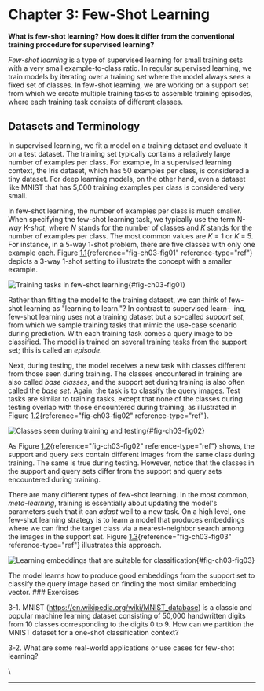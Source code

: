 







# Chapter 3: Few-Shot Learning [](#chapter-3-few-shot-learning)



**What is few-shot learning? How does it differ from the conventional
training procedure for supervised learning?**

*Few-shot learning* is a type of supervised learning for small training
sets with a very small example-to-class ratio. In regular supervised
learning, we train models by iterating over a training set where the
model always sees a fixed set of classes. In few-shot learning, we are
working on a support set from which we create multiple training tasks to
assemble training episodes, where each training task consists of
different classes.

## Datasets and Terminology [](#datasets-and-terminology)

In supervised learning, we fit a model on a training dataset and
evaluate it on a test dataset. The training set typically contains a
relatively large number of examples per class. For example, in a
supervised learning context, the Iris dataset, which has 50 examples per
class, is considered a tiny dataset. For deep learning models, on the
other hand, even a dataset like MNIST that has 5,000 training examples
per class is considered very small.

In few-shot learning, the number of examples per class is much smaller.
When specifying the few-shot learning task, we typically use the term
N-*way* K-*shot*, where *N* stands for the number of classes and *K*
stands for the number of examples per class. The most common values are
*K* = 1 or *K* = 5. For instance, in a 5-way 1-shot problem, there are
five classes with only one example each.
Figure [1.1](#fig-ch03-fig01){reference="fig-ch03-fig01"
reference-type="ref"} depicts a 3-way 1-shot setting to illustrate the
concept with a smaller example.

![Training tasks in few-shot
learning](../images/ch03-fig01.png){#fig-ch03-fig01}

Rather than fitting the model to the training dataset, we can think of
few-shot learning as "learning to learn."? In contrast to supervised
learn-  ing, few-shot learning uses not a training dataset but a
so-called *support set*, from which we sample training tasks that mimic
the use-case scenario during prediction. With each training task comes a
query image to be classified. The model is trained on several training
tasks from the support set; this is called an *episode*.

Next, during testing, the model receives a new task with classes
different from those seen during training. The classes encountered in
training are also called *base classes*, and the support set during
training is also often called the *base set*. Again, the task is to
classify the query images. Test tasks are similar to training tasks,
except that none of the classes during testing overlap with those
encountered during training, as illustrated in
Figure [1.2](#fig-ch03-fig02){reference="fig-ch03-fig02"
reference-type="ref"}.

![Classes seen during training and
testing](../images/ch03-fig02.png){#fig-ch03-fig02}

As Figure [1.2](#fig-ch03-fig02){reference="fig-ch03-fig02"
reference-type="ref"} shows, the support and query sets contain
different images from the same class during training. The same is true
during testing. However, notice that the classes in the support and
query sets differ from the support and query sets encountered during
training.

There are many different types of few-shot learning. In the most common,
*meta-learning*, training is essentially about updating the model's
parameters such that it can *adapt* well to a new task. On a high level,
one few-shot learning strategy is to learn a model that produces
embeddings where we can find the target class via a nearest-neighbor
search among the images in the support set.
Figure [1.3](#fig-ch03-fig03){reference="fig-ch03-fig03"
reference-type="ref"} illustrates this approach.

![Learning embeddings that are suitable for\
classification](../images/ch03-fig03.png){#fig-ch03-fig03}

The model learns how to produce good embeddings from the support set to
classify the query image based on finding the most similar embedding
vector. \### Exercises

3-1. MNIST (<https://en.wikipedia.org/wiki/MNIST_database>) is a classic
and popular machine learning dataset consisting of 50,000 handwritten
digits from 10 classes corresponding to the digits 0 to 9. How can we
partition the MNIST dataset for a one-shot classification context?

3-2. What are some real-world applications or use cases for few-shot
learning?

\

------------------------------------------------------------------------


